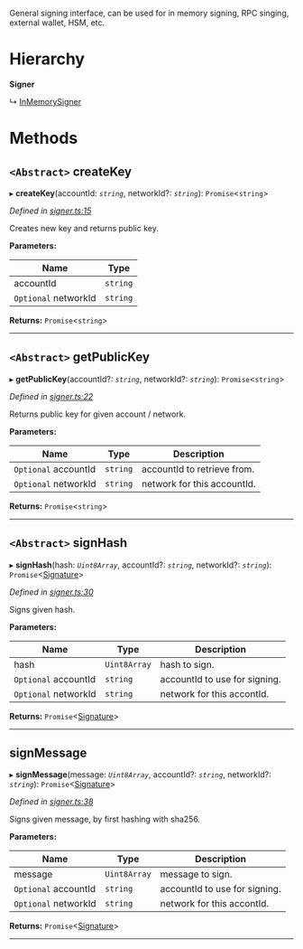

General signing interface, can be used for in memory signing, RPC singing, external wallet, HSM, etc.

# Hierarchy

**Signer**

↳  [InMemorySigner](_signer_.inmemorysigner.md)

# Methods

<a id="createkey"></a>

## `<Abstract>` createKey

▸ **createKey**(accountId: *`string`*, networkId?: *`string`*): `Promise`<`string`>

*Defined in [signer.ts:15](https://github.com/nearprotocol/nearlib/blob/7c6612b/src.ts/signer.ts#L15)*

Creates new key and returns public key.

**Parameters:**

| Name | Type |
| ------ | ------ |
| accountId | `string` |
| `Optional` networkId | `string` |

**Returns:** `Promise`<`string`>

___
<a id="getpublickey"></a>

## `<Abstract>` getPublicKey

▸ **getPublicKey**(accountId?: *`string`*, networkId?: *`string`*): `Promise`<`string`>

*Defined in [signer.ts:22](https://github.com/nearprotocol/nearlib/blob/7c6612b/src.ts/signer.ts#L22)*

Returns public key for given account / network.

**Parameters:**

| Name | Type | Description |
| ------ | ------ | ------ |
| `Optional` accountId | `string` |  accountId to retrieve from. |
| `Optional` networkId | `string` |  network for this accountId. |

**Returns:** `Promise`<`string`>

___
<a id="signhash"></a>

## `<Abstract>` signHash

▸ **signHash**(hash: *`Uint8Array`*, accountId?: *`string`*, networkId?: *`string`*): `Promise`<[Signature](../interfaces/_utils_key_pair_.signature.md)>

*Defined in [signer.ts:30](https://github.com/nearprotocol/nearlib/blob/7c6612b/src.ts/signer.ts#L30)*

Signs given hash.

**Parameters:**

| Name | Type | Description |
| ------ | ------ | ------ |
| hash | `Uint8Array` |  hash to sign. |
| `Optional` accountId | `string` |  accountId to use for signing. |
| `Optional` networkId | `string` |  network for this accontId. |

**Returns:** `Promise`<[Signature](../interfaces/_utils_key_pair_.signature.md)>

___
<a id="signmessage"></a>

##  signMessage

▸ **signMessage**(message: *`Uint8Array`*, accountId?: *`string`*, networkId?: *`string`*): `Promise`<[Signature](../interfaces/_utils_key_pair_.signature.md)>

*Defined in [signer.ts:38](https://github.com/nearprotocol/nearlib/blob/7c6612b/src.ts/signer.ts#L38)*

Signs given message, by first hashing with sha256.

**Parameters:**

| Name | Type | Description |
| ------ | ------ | ------ |
| message | `Uint8Array` |  message to sign. |
| `Optional` accountId | `string` |  accountId to use for signing. |
| `Optional` networkId | `string` |  network for this accontId. |

**Returns:** `Promise`<[Signature](../interfaces/_utils_key_pair_.signature.md)>

___


